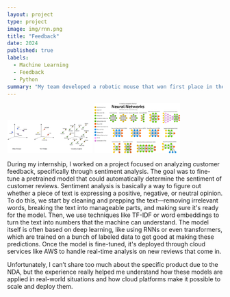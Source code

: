 ```yaml
---
layout: project
type: project
image: img/rnn.png
title: "Feedback"
date: 2024
published: true
labels:
  - Machine Learning
  - Feedback
  - Python
summary: "My team developed a robotic mouse that won first place in the 2015 UH Micromouse competition."
---
```


<div class="text-center p-4">
  <img width="200px" src="../img/wordembed.png" class="img-thumbnail" >
  <img width="200px" src="../img/nn.png" class="img-thumbnail" >

</div>

During my internship, I worked on a project focused on analyzing customer feedback, 
specifically through sentiment analysis. The goal was to fine-tune a pretrained model 
that could automatically determine the sentiment of customer reviews. Sentiment analysis 
is basically a way to figure out whether a piece of text is expressing a positive, negative, 
or neutral opinion. To do this, we start by cleaning and prepping the text—removing irrelevant words, 
breaking the text into manageable parts, and making sure it's ready for the model. 
Then, we use techniques like TF-IDF or word embeddings to turn the text into numbers that the 
machine can understand. The model itself is often based on deep learning, like using RNNs or even transformers, 
which are trained on a bunch of labeled data to get good at making these predictions. 
Once the model is fine-tuned, it's deployed through cloud services like AWS to handle real-time 
analysis on new reviews that come in. 

Unfortunately, I can’t share too much about the specific product due to the NDA, but the experience really helped me understand 
how these models are applied in real-world situations and how cloud platforms make it possible to scale and deploy them.
